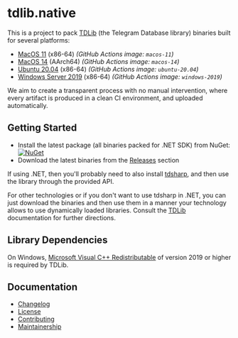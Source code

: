 tdlib.native
============

This is a project to pack [TDLib][tdlib] (the Telegram Database library) binaries built for several platforms:

- [MacOS 11][spec.macos-11] (x86-64) _(GitHub Actions image: `macos-11`)_
- [MacOS 14][spec.macos-14] (AArch64) _(GitHub Actions image: `macos-14`)_
- [Ubuntu 20.04][spec.linux] (x86-64) _(GitHub Actions image: `ubuntu-20.04`)_
- [Windows Server 2019][spec.windows] (x86-64) _(GitHub Actions image: `windows-2019`)_

We aim to create a transparent process with no manual intervention, where every artifact is produced in a clean CI environment, and uploaded automatically.

Getting Started
---------------

- Install the latest package (all binaries packed for .NET SDK) from NuGet: [![NuGet](https://img.shields.io/nuget/v/tdlib.native.svg)][nuget]
- Download the latest binaries from the [Releases][releases] section

If using .NET, then you'll probably need to also install [tdsharp][], and then use the library through the provided API.

For other technologies or if you don't want to use tdsharp in .NET, you can just download the binaries and then use them in a manner your technology allows to use dynamically loaded libraries. Consult the [TDLib][tdlib] documentation for further directions.

Library Dependencies
--------------------

On Windows, [Microsoft Visual C++ Redistributable][cpp.redist] of version 2019 or higher is required by TDLib.

Documentation
-------------

- [Changelog][docs.changelog]
- [License][docs.license]
- [Contributing][docs.contributing]
- [Maintainership][docs.maintainership]

[cpp.redist]: https://docs.microsoft.com/en-us/cpp/windows/latest-supported-vc-redist?view=msvc-160
[docs.changelog]: ./CHANGELOG.md
[docs.contributing]: ./CONTRIBUTING.md
[docs.license]: ./LICENSE_1_0.txt
[docs.maintainership]: ./MAINTAINERSHIP.md
[nuget]: https://www.nuget.org/packages/tdlib.native/
[releases]: https://github.com/ForNeVeR/tdlib.native/releases
[spec.linux]: https://github.com/actions/runner-images/blob/main/images/linux/Ubuntu2004-Readme.md
[spec.macos-11]: https://github.com/actions/runner-images/blob/main/images/macos/macos-11-Readme.md
[spec.macos-14]: https://github.com/actions/runner-images/blob/main/images/macos/macos-14-Readme.md
[spec.windows]: https://github.com/actions/runner-images/blob/main/images/win/Windows2019-Readme.md
[tdlib]: https://github.com/tdlib/td
[tdsharp]: https://github.com/egramtel/tdsharp
